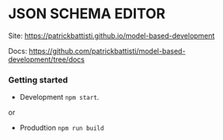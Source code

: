 # JSON SCHEMA EDITOR

Site: https://patrickbattisti.github.io/model-based-development

Docs: https://github.com/patrickbattisti/model-based-development/tree/docs

### Getting started

- Development `npm start`.

or

- Produdtion `npm run build`


